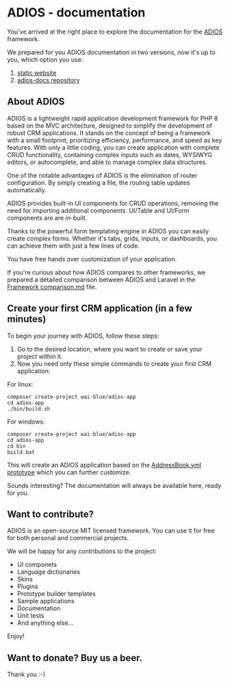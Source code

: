 # ADIOS - documentation

You've arrived at the right place to explore the documentation for the [ADIOS](https://github.com/wai-blue/ADIOS) framework.

We prepared for you ADIOS documentation in two versions, now it's up to you, which option you use:

1. [static website](https://wai-blue.github.io/adios-docs/html)
2. [adios-docs repository](https://github.com/wai-blue/adios-docs)

## About ADIOS

ADIOS is a lightweight rapid application development framework for PHP 8 based on the MVC architecture, designed to simplify the development of robust CRM applications. It stands on the concept of being a framework with a small footprint, prioritizing efficiency, performance, and speed as key features. With only a little coding, you can create application with complete CRUD functionality, containing complex inputs such as dates, WYSIWYG editors, or autocomplete, and able to manage complex data structures.

One of the notable advantages of ADIOS is the elimination of router configuration. By simply creating a file, the routing table updates automatically.

ADIOS provides built-in UI components for CRUD operations, removing the need for importing additional components. UI/Table and UI/Form components are are in-built.

Thanks to the powerful form templating engine in ADIOS you can easily create complex forms. Whether it's tabs, grids, inputs, or dashboards, you can achieve them with just a few lines of code.

You have free hands over customization of your application.

If you're curious about how ADIOS compares to other frameworks, we prepared a detailed comparison between ADIOS and Laravel in the [Framework comparison.md](Documentation/1.%20Introduction/Framework-comparison.md) file.

## Create your first CRM application (in a few minutes)

To begin your journey with ADIOS, follow these steps:  

1. Go to the desired location, where you want to create or save your project within it.
2. Now you need only these simple commands to create your first CRM application:

For linux:
```
composer create-project wai-blue/adios-app
cd adios-app
./bin/build.sh
```

For windows:
```
composer create-project wai-blue/adios-app
cd adios-app
cd bin
build.bat
```

This will create an ADIOS application based on the [AddressBook.yml prototype](resources/examples/prototype-builder-yaml/AddressBook.yml) which you can further customize.

Sounds interesting? The documentation will always be available here, ready for you.

## Want to contribute?

ADIOS is an open-source MIT licensed framework. You can use it for free for both personal and commercial projects.

We will be happy for any contributions to the project:

  * UI componets
  * Language dictionaries
  * Skins
  * Plugins
  * Prototype builder templates
  * Sample applications
  * Documentation
  * Unit tests
  * And anything else...

Enjoy!

## Want to donate? Buy us a beer.

Thank you :-)
